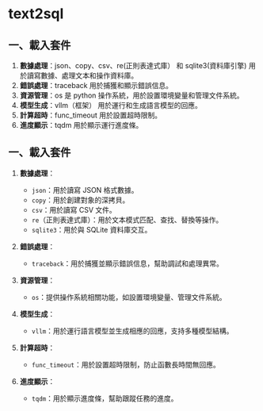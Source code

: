 # text2sql
## 一、載入套件
1. **數據處理**：json、copy、csv、re(正則表達式庫） 和 sqlite3(資料庫引擎) 用於讀寫數據、處理文本和操作資料庫。
2. **錯誤處理**：traceback 用於捕獲和顯示錯誤信息。
3. **資源管理**：os 是 python 操作系統，用於設置環境變量和管理文件系統。
4. **模型生成**：vllm（框架） 用於運行和生成語言模型的回應。
5. **計算超時**：func_timeout 用於設置超時限制。
6. **進度顯示**：tqdm 用於顯示運行進度條。

## 一、載入套件

1. **數據處理**：
   - `json`：用於讀寫 JSON 格式數據。
   - `copy`：用於創建對象的深拷貝。
   - `csv`：用於讀寫 CSV 文件。
   - `re`（正則表達式庫）：用於文本模式匹配、查找、替換等操作。
   - `sqlite3`：用於與 SQLite 資料庫交互。

2. **錯誤處理**：
   - `traceback`：用於捕獲並顯示錯誤信息，幫助調試和處理異常。

3. **資源管理**：
   - `os`：提供操作系統相關功能，如設置環境變量、管理文件系統。

4. **模型生成**：
   - `vllm`：用於運行語言模型並生成相應的回應，支持多種模型結構。

5. **計算超時**：
   - `func_timeout`：用於設置超時限制，防止函數長時間無回應。

6. **進度顯示**：
   - `tqdm`：用於顯示進度條，幫助跟蹤任務的進度。

